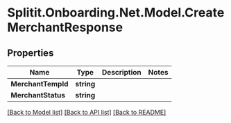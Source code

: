 # Splitit.Onboarding.Net.Model.CreateMerchantResponse

## Properties

Name | Type | Description | Notes
------------ | ------------- | ------------- | -------------
**MerchantTempId** | **string** |  | 
**MerchantStatus** | **string** |  | 

[[Back to Model list]](../README.md#documentation-for-models) [[Back to API list]](../README.md#documentation-for-api-endpoints) [[Back to README]](../README.md)

